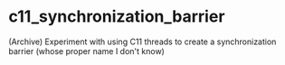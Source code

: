 # c11_synchronization_barrier
(Archive) Experiment with using C11 threads to create a synchronization barrier (whose proper name I don't know)
